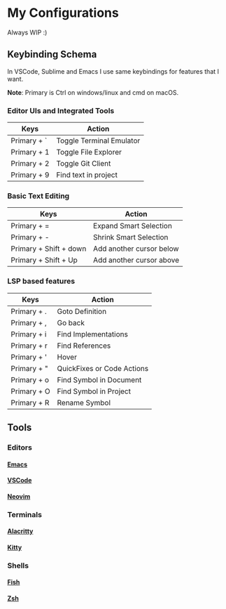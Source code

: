 # My Configurations

Always WIP :)

## Keybinding Schema

In VSCode, Sublime and Emacs I use same keybindings for features that I want.

**Note**: Primary is Ctrl on windows/linux and cmd on macOS.

### Editor UIs and Integrated Tools

| Keys        | Action                     |
|-------------|----------------------------|
| Primary + ` | Toggle Terminal Emulator   |
| Primary + 1 | Toggle File Explorer       |
| Primary + 2 | Toggle Git Client          |
| Primary + 9 | Find text in project       |

### Basic Text Editing

| Keys        | Action                     |
|-------------|----------------------------|
| Primary + = | Expand Smart Selection     |
| Primary + - | Shrink Smart Selection     |
| Primary + Shift + down | Add another cursor below     |
| Primary + Shift + Up | Add another cursor above     |

### LSP based features
| Keys        | Action                     |
|-------------|----------------------------|
| Primary + . | Goto Definition            |
| Primary + , | Go back                    |
| Primary + i | Find Implementations       |
| Primary + r | Find References            |
| Primary + ' | Hover                      |
| Primary + " | QuickFixes or Code Actions |
| Primary + o | Find Symbol in Document    |
| Primary + O | Find Symbol in Project     |
| Primary + R | Rename Symbol              |

## Tools

### Editors

#### [Emacs](https://github.com/amirrezaask/dotfiles/tree/master/.emacs)

#### [VSCode](https://github.com/amirrezaask/dotfiles/tree/master/vscode)

#### [Neovim](https://github.com/amirrezaask/dotfiles/tree/master/nvim)

### Terminals

#### [Alacritty](https://github.com/amirrezaask/dotfiles/tree/master/alacritty)

#### [Kitty](https://github.com/amirrezaask/dotfiles/tree/master/kitty)

### Shells

#### [Fish](https://github.com/amirrezaask/dotfiles/tree/master/fish/)

#### [Zsh](https://github.com/amirrezaask/dotfiles/tree/master/.zshrc)
